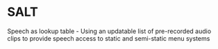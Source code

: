 # SALT
Speech as lookup table - Using an updatable list of pre-recorded audio clips to provide speech access to static and semi-static menu systems  

